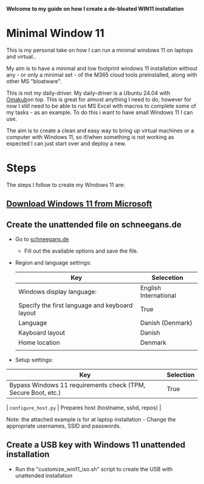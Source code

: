 **Welcome to my guide on how I create a de-bloated WIN11 installation**

# Minimal Window 11 

This is my personal take on how I can run a minimal windows 11 on laptops and virtual..

My aim is to have a minimal and low footprint windows 11 installation without any - or only a minimal set - of the M365 cloud tools preinstalled, along with other MS "bloatware".

This is not my daily-driver. My daily-driver is a Ubuntu 24.04 with [Omakub](https://omakub.org/)on top. This is great for almost anything I need to do, however for now I still need to be able to run MS Excel with macros to complete some of my tasks - as an example. To do this i want to have small Windows 11 I can use.

The aim is to create a clean and easy way to bring up virtual machines or a computer with Windows 11, so if/when something is not working as expected I can just start over and deploy a new. 

# Steps

The steps I follow to create my Windows 11 are:
## [Download Windows 11 from Microsoft](https://github.com/PCH-ApS/unattended-win11/blob/main/Step%2001.md)

## Create the unattended file on schneegans.de
*  Go to [schneegans.de](https://schneegans.de/windows/unattend-generator/) 
	* Fill out the available options and save the file.

* Region and language settings:
	
	| Key                                            | Selecetion            |
	| ---------------------------------------------- | --------------------- |
	| Windows display language:                      | English International |
	| Specify the first language and keyboard layout | True                  |
	| Language                                       | Danish (Denmark)      |
	| Kayboard layout                                | Danish                |
	| Home location                                  | Denmark               |
	|                                                |                       |

* Setup settings:

| Key                                                           | Selection |
| ------------------------------------------------------------- | --------- |
| Bypass Windows 11 requirements check (TPM, Secure Boot, etc.) | True      |


| `configure_host.py`  | Prepares host (hostname, sshd, repos)     |

Note: the attached example is for at laptop installation - Change the appropriate usernames, SSID and passwords.
## Create a USB key with Windows 11 unattended installation
* Run the "customize_win11_iso.sh" script to create the USB with unattended installation

